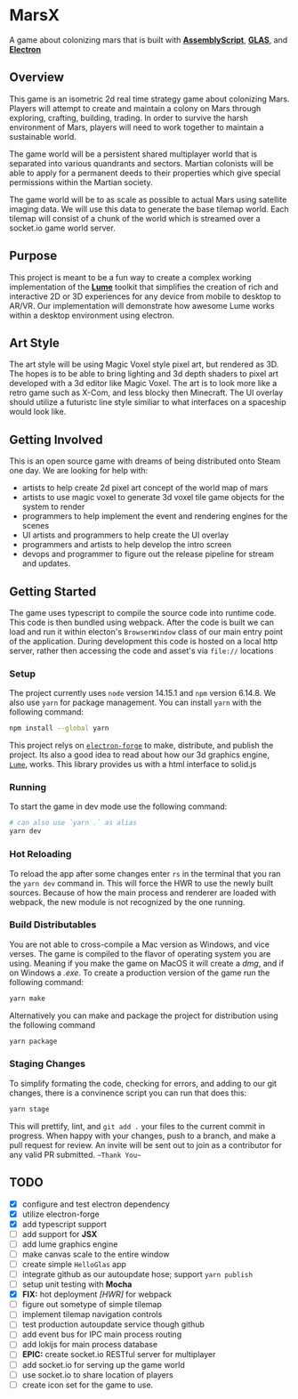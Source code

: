<p align="center"><img align="center" src="https://github.com/ZoeDreams/MarsX/blob/main/banner.gif" alt=""/></p>

# MarsX

A game about colonizing mars that is built with [**AssemblyScript**](https://www.assemblyscript.org/), [**GLAS**](https://github.com/lume/glas), and [**Electron**](https://www.electronjs.org/)

## Overview

This game is an isometric 2d real time strategy game about colonizing Mars. Players will attempt to create and maintain a colony on Mars through exploring, crafting, building, trading. In order to survive the harsh environment of Mars, players will need to work together to maintain a sustainable world.

The game world will be a persistent shared multiplayer world that is separated into various quandrants and sectors.
Martian colonists will be able to apply for a permanent deeds to their properties which give special permissions within the Martian society.

The game world will be to as scale as possible to actual Mars using satellite imaging data. We will use this data to generate the base tilemap world. Each tilemap will consist of a chunk of the world which is streamed over a socket.io game world server.

## Purpose

This project is meant to be a fun way to create a complex working implementation of the [**Lume**](https://lume.io/) toolkit that simplifies the creation of rich and interactive 2D or 3D experiences for any device from mobile to desktop to AR/VR. Our implementation will demonstrate how awesome Lume works within a desktop environment using electron.

## Art Style

The art style will be using Magic Voxel style pixel art, but rendered as 3D. The hopes is to be able to bring lighting and 3d depth shaders to pixel art developed with a 3d editor like Magic Voxel. The art is to look more like a retro game such as X-Com, and less blocky then Minecraft. The UI overlay should utilize a futuristc line style similiar to what interfaces on a spaceship would look like.

## Getting Involved

This is an open source game with dreams of being distributed onto Steam one day. We are looking for help with:

-   artists to help create 2d pixel art concept of the world map of mars
-   artists to use magic voxel to generate 3d voxel tile game objects for the system to render
-   programmers to help implement the event and rendering engines for the scenes
-   UI artists and programmers to help create the UI overlay
-   programmers and artists to help develop the intro screen
-   devops and programmer to figure out the release pipeline for stream and updates.

## Getting Started

The game uses typescript to compile the source code into runtime code. This code is then bundled using webpack. After the code is built we can load and run it within electon's `BrowserWindow` class of our main entry point of the application. During development this code is hosted on a local http server, rather then accessing the code and asset's via `file://` locations

### Setup

The project currently uses `node` version 14.15.1 and `npm` version 6.14.8. We also use `yarn` for package management. You can install `yarn` with the following command:

```sh
npm install --global yarn
```

This project relys on [`electron-forge`](https://www.electronforge.io/) to make, distribute, and publish the project. Its also a good idea to read about how our 3d graphics engine, [`Lume`](https://lume.io/docs/#/), works. This library provides us with a html interface to solid.js

### Running

To start the game in dev mode use the following command:

```sh
# can also use `yarn .` as alias
yarn dev
```

### Hot Reloading

To reload the app after some changes enter `rs` in the terminal that you ran the `yarn dev` command in. This will force the HWR to use the newly built sources. Because of how the main process and renderer are loaded with webpack, the new module is not recognized by the one running.

### Build Distributables

You are not able to cross-compile a Mac version as Windows, and vice verses. The game is compiled to the flavor of operating system you are using. Meaning if you make the game on MacOS it will create a _dmg_, and if on Windows a _.exe_. To create a production version of the game run the following command:

```sh
yarn make
```

Alternatively you can make and package the project for distribution using the following command

```sh
yarn package
```

### Staging Changes

To simplify formating the code, checking for errors, and adding to our git changes, there is a convinence script you can run that does this:

```sh
yarn stage
```

This will prettify, lint, and `git add .` your files to the current commit in progress. When happy with your changes, push to a branch, and make a pull request for review. An invite will be sent out to join as a contributor for any valid PR submitted. `~Thank You~`

## TODO

-   [x] configure and test electron dependency
-   [x] utilize electron-forge
-   [x] add typescript support
-   [ ] add support for **JSX**
-   [ ] add lume graphics engine
-   [ ] make canvas scale to the entire window
-   [ ] create simple `HelloGlas` app
-   [ ] integrate github as our autoupdate hose; support `yarn publish`
-   [ ] setup unit testing with **Mocha**
-   [x] **FIX:** hot deployment _[HWR]_ for webpack
-   [ ] figure out sometype of simple tilemap
-   [ ] implement tilemap navigation controls
-   [ ] test production autoupdate service though github
-   [ ] add event bus for IPC main process routing
-   [ ] add lokijs for main process database
-   [ ] **EPIC:** create socket.io RESTful server for multiplayer
-   [ ] add socket.io for serving up the game world
-   [ ] use socket.io to share location of players
-   [ ] create icon set for the game to use.
